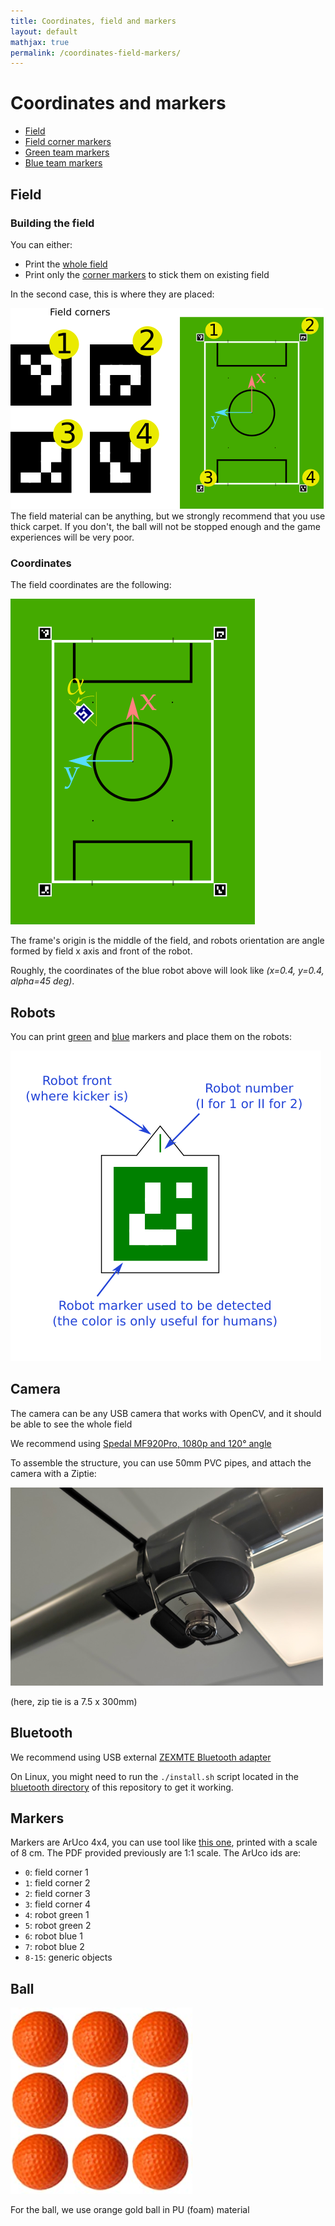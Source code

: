 ```yaml
---
title: Coordinates, field and markers
layout: default
mathjax: true
permalink: /coordinates-field-markers/
---
```


# Coordinates and markers

* [Field](https://raw.githubusercontent.com/robot-soccer-kit/robot-soccer-kit/master/docs/field.pdf)
* [Field corner markers](https://raw.githubusercontent.com/robot-soccer-kit/robot-soccer-kit/master/docs/field-markers.pdf)
* [Green team markers](https://raw.githubusercontent.com/robot-soccer-kit/robot-soccer-kit/master/docs/green-markers.pdf)
* [Blue team markers](https://raw.githubusercontent.com/robot-soccer-kit/robot-soccer-kit/master/docs/blue-markers.pdf)

## Field

### Building the field

You can either:

* Print the [whole field](https://raw.githubusercontent.com/robot-soccer-kit/robot-soccer-kit/master/docs/field.pdf)
* Print only the [corner markers](https://raw.githubusercontent.com/robot-soccer-kit/robot-soccer-kit/master/docs/field-markers.pdf) to stick them on existing field

In the second case, this is where they are placed:

<div class="text-center">
    <img src="/assets/imgs/field-markers-explain.png" />
</div>

<div class="alert alert-warning m-2">
    The field material can be anything, but we strongly recommend that you use thick carpet. If you don't, the ball will
    not be stopped enough and the game experiences will be very poor.
</div>

### Coordinates

The field coordinates are the following:

<div class="text-center">
    <img src="/assets/imgs/field-frame.png" />
</div>

The frame's origin is the middle of the field, and robots orientation are angle formed by
field x axis and front of the robot.

Roughly, the coordinates of the blue robot above will look like *(x=0.4, y=0.4, alpha=45 deg)*.

## Robots

You can print [green](https://raw.githubusercontent.com/robot-soccer-kit/robot-soccer-kit/master/docs/green-markers.pdf) and [blue](https://raw.githubusercontent.com/robot-soccer-kit/robot-soccer-kit/master/docs/blue-markers.pdf) markers and
place them on the robots:

<div class="text-center">
    <img src="/assets/imgs/robots-markers-explain.png" />
</div>

## Camera

The camera can be any USB camera that works with OpenCV, and it should be able to see the whole field

We recommend using [Spedal MF920Pro, 1080p and 120° angle](https://www.amazon.com/Spedal-Conference-Streaming-Microphone-Desktop/dp/B07TDQ8NL3)

To assemble the structure, you can use 50mm PVC pipes, and attach the camera with a Ziptie:

<div class="text-center">
    <img src="/assets/imgs/camera_ziptie.png" />
</div>

(here, zip tie is a 7.5 x 300mm)

## Bluetooth

We recommend using USB external [ZEXMTE Bluetooth adapter](https://www.amazon.fr/gp/product/B08SC9M9K3/)

On Linux, you might need to run the `./install.sh` script located in the [bluetooth directory](/bluetooth) of this
repository to get it working.

## Markers

Markers are ArUco 4x4, you can use tool like [this one](https://chev.me/arucogen/), printed with a scale
of 8 cm. The PDF provided previously are 1:1 scale. The ArUco ids are:

* `0`: field corner 1
* `1`: field corner 2
* `2`: field corner 3
* `3`: field corner 4
* `4`: robot green 1
* `5`: robot green 2
* `6`: robot blue 1
* `7`: robot blue 2
* `8-15`: generic objects

## Ball

<div class="text-center">
    <img src="/assets/imgs/balls.png" />
</div>

For the ball, we use orange gold ball in PU (foam) material
